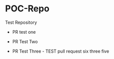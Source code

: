 # POC-Repo
Test Repository

* PR test one

* PR Test Two

* PR Test Three - TEST pull request six three five
